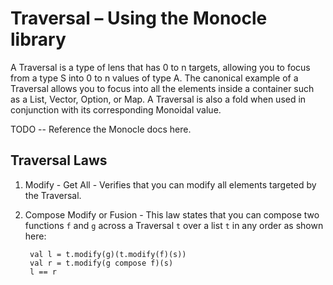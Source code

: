 # Traversal – Using the Monocle library

A Traversal is a type of lens that has 0 to n targets, allowing you to focus from a type S into 0 to n values of type A.
The canonical example of a Traversal allows you to focus into all the elements inside a container such as a List, Vector, Option, or Map.
A Traversal is also a fold when used in conjunction with its corresponding Monoidal value.

TODO -- Reference the Monocle docs here. 

## Traversal Laws
  1. Modify - Get All -  Verifies that you can modify all elements targeted by the Traversal.
  1. Compose Modify or Fusion  - This law states that you can compose two functions `f` and `g` across a Traversal `t` over a list
  `t` in any order as shown here:
  
    
          val l = t.modify(g)(t.modify(f)(s))
          val r = t.modify(g compose f)(s)
          l == r
    

